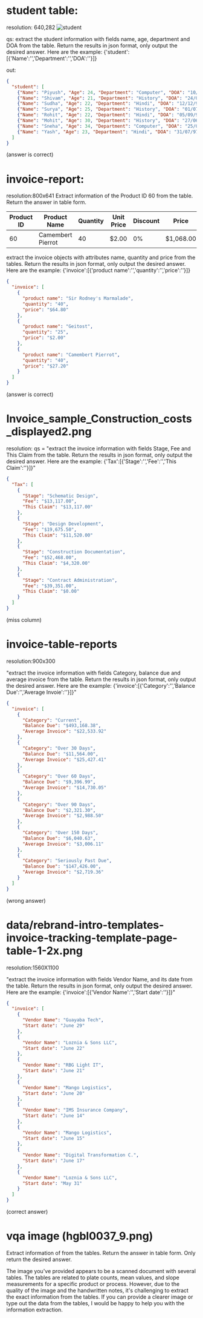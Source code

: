 # student table:
resolution: 640,282
![student](data\Student.png)



qs: extract the student information with fields name, age, department and DOA from the table. Return the results in json format, only output the desired answer. Here are the example: {'student':[{'Name':'','Department':'','DOA':''}]}

out:
```json
{
  "student": [
    {"Name": "Piyush", "Age": 24, "Department": "Computer", "DOA": "10/01/97"},
    {"Name": "Shivam", "Age": 21, "Department": "History", "DOA": "24/03/98"},
    {"Name": "Sudha", "Age": 22, "Department": "Hindi", "DOA": "12/12/96"},
    {"Name": "Surya", "Age": 25, "Department": "History", "DOA": "01/07/99"},
    {"Name": "Rohit", "Age": 22, "Department": "Hindi", "DOA": "05/09/97"},
    {"Name": "Mohit", "Age": 30, "Department": "History", "DOA": "27/06/98"},
    {"Name": "Sneha", "Age": 34, "Department": "Computer", "DOA": "25/02/97"},
    {"Name": "Yash", "Age": 23, "Department": "Hindi", "DOA": "31/07/97"}
  ]
}
```
(answer is correct)

# invoice-report:
resolution:800x641
Extract information of the Product ID 60 from the table. Return the answer in table form.

| Product ID | Product Name | Quantity | Unit Price | Discount | Price |
|------------|--------------|----------|------------|-----------|-------|
| 60         | Camembert Pierrot | 40        | $2.00     | 0%       | $1,068.00 |



extract the invoice objects with attributes name, quantity and price from the tables. Return the results in json format, only output the desired answer. Here are the example: {'invoice':[{'product name':'','quantity':'','price':''}]}
```json
{
  "invoice": [
    {
      "product name": "Sir Rodney's Marmalade",
      "quantity": "40",
      "price": "$64.80"
    },
    {
      "product name": "Geitost",
      "quantity": "25",
      "price": "$2.00"
    },
    {
      "product name": "Camembert Pierrot",
      "quantity": "40",
      "price": "$27.20"
    }
  ]
}
```
(answer is correct)


# Invoice_sample_Construction_costs_displayed2.png
resolution:
qs = "extract the invoice information with fields Stage, Fee and This Claim from the table. Return the results in json format, only output the desired answer. Here are the example: {'Tax':[{'Stage':'','Fee':'','This Claim':''}]}"

```json
{
  "Tax": [
    {
      "Stage": "Schematic Design",
      "Fee": "$13,117.00",
      "This Claim": "$13,117.00"
    },
    {
      "Stage": "Design Development",
      "Fee": "$19,675.50",
      "This Claim": "$11,520.00"
    },
    {
      "Stage": "Construction Documentation",
      "Fee": "$52,468.00",
      "This Claim": "$4,320.00"
    },
    {
      "Stage": "Contract Administration",
      "Fee": "$39,351.00",
      "This Claim": "$0.00"
    }
  ]
}
```
(miss column)


# invoice-table-reports
resolution:900x300

"extract the invoice information with fields Category, balance due and average invoice from the table. Return the results in json format, only output the desired answer. Here are the example: {'invoice':[{'Category':'','Balance Due':'','Average Invoie':''}]}"

```json
{
  "invoice": [
    {
      "Category": "Current",
      "Balance Due": "$493,168.38",
      "Average Invoice": "$22,533.92"
    },
    {
      "Category": "Over 30 Days",
      "Balance Due": "$11,564.00",
      "Average Invoice": "$25,427.41"
    },
    {
      "Category": "Over 60 Days",
      "Balance Due": "$9,396.99",
      "Average Invoice": "$14,730.05"
    },
    {
      "Category": "Over 90 Days",
      "Balance Due": "$2,321.30",
      "Average Invoice": "$2,988.50"
    },
    {
      "Category": "Over 150 Days",
      "Balance Due": "$6,040.63",
      "Average Invoice": "$3,006.11"
    },
    {
      "Category": "Seriously Past Due",
      "Balance Due": "$147,426.00",
      "Average Invoice": "$2,719.36"
    }
  ]
}
```
(wrong answer)

# data/rebrand-intro-templates-invoice-tracking-template-page-table-1-2x.png
resolution:1560X1100

"extract the invoice information with fields Vendor Name, and its date from the table. Return the results in json format, only output the desired answer. Here are the example: {'invoice':[{'Vendor Name':'','Start date':''}]}"

```json
{
  "invoice": [
    {
      "Vendor Name": "Guayaba Tech",
      "Start date": "June 29"
    },
    {
      "Vendor Name": "Loznia & Sons LLC",
      "Start date": "June 22"
    },
    {
      "Vendor Name": "RBG Light IT",
      "Start date": "June 21"
    },
    {
      "Vendor Name": "Mango Logistics",
      "Start date": "June 20"
    },
    {
      "Vendor Name": "IMS Insurance Company",
      "Start date": "June 14"
    },
    {
      "Vendor Name": "Mango Logistics",
      "Start date": "June 15"
    },
    {
      "Vendor Name": "Digital Transformation C.",
      "Start date": "June 17"
    },
    {
      "Vendor Name": "Loznia & Sons LLC",
      "Start date": "May 31"
    }
  ]
}
```
(correct answer)

# vqa image (hgbl0037_9.png)

Extract information of from the tables. Return the answer in table form. Only return the desired answer.

The image you've provided appears to be a scanned document with several tables. The tables are related to plate counts, mean values, and slope measurements for a specific product or process. However, due to the quality of the image and the handwritten notes, it's challenging to extract the exact information from the tables. If you can provide a clearer image or type out the data from the tables, I would be happy to help you with the information extraction.